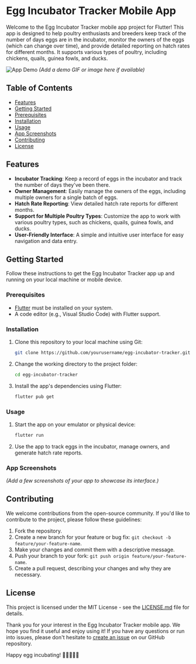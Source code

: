 # Egg Incubator Tracker Mobile App

Welcome to the Egg Incubator Tracker mobile app project for Flutter! This app is designed to help poultry enthusiasts and breeders keep track of the number of days eggs are in the incubator, monitor the owners of the eggs (which can change over time), and provide detailed reporting on hatch rates for different months. It supports various types of poultry, including chickens, quails, guinea fowls, and ducks.

![App Demo](demo.gif) *(Add a demo GIF or image here if available)*

## Table of Contents

- [Features](#features)
- [Getting Started](#getting-started)
- [Prerequisites](#prerequisites)
- [Installation](#installation)
- [Usage](#usage)
- [App Screenshots](#app-screenshots)
- [Contributing](#contributing)
- [License](#license)

## Features

- **Incubator Tracking**: Keep a record of eggs in the incubator and track the number of days they've been there.
- **Owner Management**: Easily manage the owners of the eggs, including multiple owners for a single batch of eggs.
- **Hatch Rate Reporting**: View detailed hatch rate reports for different months.
- **Support for Multiple Poultry Types**: Customize the app to work with various poultry types, such as chickens, quails, guinea fowls, and ducks.
- **User-Friendly Interface**: A simple and intuitive user interface for easy navigation and data entry.

## Getting Started

Follow these instructions to get the Egg Incubator Tracker app up and running on your local machine or mobile device.

### Prerequisites

- [Flutter](https://flutter.dev/) must be installed on your system.
- A code editor (e.g., Visual Studio Code) with Flutter support.

### Installation

1. Clone this repository to your local machine using Git:

   ```bash
   git clone https://github.com/yourusername/egg-incubator-tracker.git
   ```

2. Change the working directory to the project folder:

   ```bash
   cd egg-incubator-tracker
   ```

3. Install the app's dependencies using Flutter:

   ```bash
   flutter pub get
   ```

### Usage

1. Start the app on your emulator or physical device:

   ```bash
   flutter run
   ```

2. Use the app to track eggs in the incubator, manage owners, and generate hatch rate reports.

### App Screenshots

*(Add a few screenshots of your app to showcase its interface.)*

## Contributing

We welcome contributions from the open-source community. If you'd like to contribute to the project, please follow these guidelines:

1. Fork the repository.
2. Create a new branch for your feature or bug fix: `git checkout -b feature/your-feature-name`.
3. Make your changes and commit them with a descriptive message.
4. Push your branch to your fork: `git push origin feature/your-feature-name`.
5. Create a pull request, describing your changes and why they are necessary.

## License

This project is licensed under the MIT License - see the [LICENSE.md](LICENSE.md) file for details.

Thank you for your interest in the Egg Incubator Tracker mobile app. We hope you find it useful and enjoy using it! If you have any questions or run into issues, please don't hesitate to [create an issue](https://github.com/yourusername/egg-incubator-tracker/issues) on our GitHub repository.

Happy egg incubating! 🐣🐥🦆🦃🐓